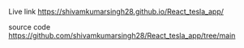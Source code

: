 Live link
https://shivamkumarsingh28.github.io/React_tesla_app/

source code
https://github.com/shivamkumarsingh28/React_tesla_app/tree/main
